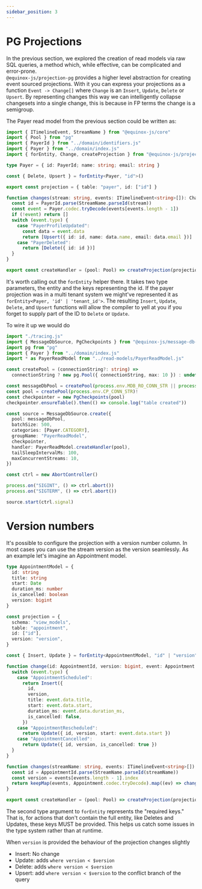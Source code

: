 ```yaml
---
sidebar_position: 3
---
```


# PG Projections

In the previous section, we explored the creation of read models via raw SQL
queries, a method which, while effective, can be complicated and error-prone.  
`@equinox-js/projection-pg` provides a higher level abstraction for creating
event sourced projections. With it you can express your projections as a
function `Event -> Change[]` where `Change` is an `Insert`, `Update`, `Delete`
or `Upsert`. By representing changes this way we can intelligently
collapse changesets into a single change, this is because in FP terms the change
is a semigroup.

The Payer read model from the previous section could be written as:

```ts
import { ITimelineEvent, StreamName } from "@equinox-js/core"
import { Pool } from "pg"
import { PayerId } from "../domain/identifiers.js"
import { Payer } from "../domain/index.js"
import { forEntity, Change, createProjection } from "@equinox-js/projection-pg"

type Payer = { id: PayerId; name: string; email: string }

const { Delete, Upsert } = forEntity<Payer, "id">()

export const projection = { table: "payer", id: ["id"] }

function changes(stream: string, events: ITimelineEvent<string>[]): Change[] {
  const id = PayerId.parse(StreamName.parseId(stream))
  const event = Payer.codec.tryDecode(events[events.length - 1])
  if (!event) return []
  switch (event.type) {
    case "PayerProfileUpdated":
      const data = event.data
      return [Upsert({ id: id, name: data.name, email: data.email })]
    case "PayerDeleted":
      return [Delete({ id: id })]
  }
}

export const createHandler = (pool: Pool) => createProjection(projection, pool, changes)
```

It's worth calling out the `forEntity` helper there. It takes two type
parameters, the entity and the keys representing the id. If the payer projection
was in a multi tenant system we might've represented it as
`forEntity<Payer, 'id' | 'tenant_id'>`. The resulting `Insert`, `Update`,
`Delete`, and `Upsert` functions will allow the compiler to yell at you if you
forget to supply part of the ID to `Delete` or `Update`.

To wire it up we would do

```ts
import "./tracing.js"
import { MessageDbSource, PgCheckpoints } from "@equinox-js/message-db-consumer"
import pg from "pg"
import { Payer } from "../domain/index.js"
import * as PayerReadModel from "../read-models/PayerReadModel.js"

const createPool = (connectionString?: string) =>
  connectionString ? new pg.Pool({ connectionString, max: 10 }) : undefined

const messageDbPool = createPool(process.env.MDB_RO_CONN_STR || process.env.MDB_CONN_STR)!
const pool = createPool(process.env.CP_CONN_STR)!
const checkpointer = new PgCheckpoints(pool)
checkpointer.ensureTable().then(() => console.log("table created"))

const source = MessageDbSource.create({
  pool: messageDbPool,
  batchSize: 500,
  categories: [Payer.CATEGORY],
  groupName: "PayerReadModel",
  checkpointer,
  handler: PayerReadModel.createHandler(pool),
  tailSleepIntervalMs: 100,
  maxConcurrentStreams: 10,
})

const ctrl = new AbortController()

process.on("SIGINT", () => ctrl.abort())
process.on("SIGTERM", () => ctrl.abort())

source.start(ctrl.signal)
```

# Version numbers

It's possible to configure the projection with a version number column. In most
cases you can use the stream version as the version seamlessly. As an example
let's imagine an Appointment model.

```ts
type AppointmentModel = {
  id: string
  title: string
  start: Date
  duration_ms: number
  is_cancelled: boolean
  version: bigint
}

const projection = {
  schema: "view_models",
  table: "appointment",
  id: ["id"],
  version: "version",
}

const { Insert, Update } = forEntity<AppointmentModel, "id" | "version">()

function change(id: AppointmentId, version: bigint, event: Appointment.Event) {
  switch (event.type) {
    case "AppointmentScheduled":
      return Insert({
        id,
        version,
        title: event.data.title,
        start: event.data.start,
        duration_ms: event.data.duration_ms,
        is_cancelled: false,
      })
    case "AppointmentRescheduled":
      return Update({ id, version, start: event.data.start })
    case "AppointmentCancelled":
      return Update({ id, version, is_cancelled: true })
  }
}

function changes(streamName: string, events: ITimelineEvent<string>[]): Change[] {
  const id = AppointmentId.parse(StreamName.parseId(streamName))
  const version = events[events.length - 1].index
  return keepMap(events, Appointment.codec.tryDecode).map((ev) => change(id, version, ev))
}

export const createHandler = (pool: Pool) => createProjection(projection, pool, changes)
```

The second type argument to `forEntity` represents the "required keys." That is,
for actions that don't contain the full entity, like Deletes and Updates, these
keys MUST be provided. This helps us catch some issues in the type system rather
than at runtime.

When `version` is provided the behaviour of the projection changes slightly

- Insert: No change
- Update: adds `where version < $version`
- Delete: adds `where version < $version`
- Upsert: add `where version < $version` to the conflict branch of the query

